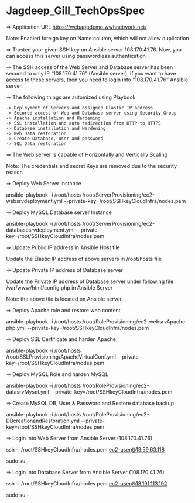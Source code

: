 # Jagdeep_Gill_TechOpsSpec

      
=> Application URL https://webappdemo.wwhnetwork.net/
 	      
   Note: Enabled foreign key on Name column, which will not allow duplication 


=> Trusted  your given SSH key on Ansible server 108.170.41.76. Now, you can access this server using passwordless authentication 


=> The SSH access of the Web Server and Database server has been secured to only IP “108.170.41.76” (Ansible server). If you
want to have access to these servers, then you need to login into “108.170.41.76” Ansible server.


=> The following things are automized using Playbook 

    -> Deployment of Servers and assigned Elastic IP address
    -> Secured access of Web and Database server using Security Group
    -> Apache installation and Hardening 
    -> SSL installation and auto redirection from HTTP to HTTPS
    -> Database installation and Hardening
    -> Web Data restoration 
    -> Create Database, user and password
    -> SQL Data restoration 
 
 
=> The Web server is capable of Horizontally and Vertically Scaling 


Note: The credentials and secret Keys are removed due to the security reason 



=> Deploy Web Server Instance

ansible-playbook -i /root/hosts /root/ServerProvisioning/ec2-websrvdeployment.yml --private-key=/root/SSHkeyCloudInfra/nodes.pem



=> Deploy MySQL Database server Instance

ansible-playbook -i /root/hosts /root/ServerProvisioning/ec2-databasesrvdeployment.yml --private-key=/root/SSHkeyCloudInfra/nodes.pem



=> Update Public IP address in Ansible Host file

Update the Elastic IP address of above servers in /root/hosts file

=> Update Private IP address of Database server 

Update the Private IP address of Database server under following file /var/www/html/config.php in Ansible Server

Note: the above file is located on Ansible server. 



=> Deploy Apache role and restore web content

ansible-playbook -i /root/hosts /root/RoleProvisioning/ec2-websrvApache-php.yml --private-key=/root/SSHkeyCloudInfra/nodes.pem


=> Deploy SSL Certificate and harden Apache

ansible-playbook -i /root/hosts /root/SSLProvisioning/ApacheVirtualConf.yml --private-key=/root/SSHkeyCloudInfra/nodes.pem


 

=> Deploy MySQL Role and harden MySQL

ansible-playbook -i /root/hosts /root/RoleProvisioning/ec2-datasrvMysql.yml --private-key=/root/SSHkeyCloudInfra/nodes.pem


=> Create MySQL DB, User & Password and Restore database backup

ansible-playbook -i /root/hosts /root/RoleProvisioning/ec2-DBcreationandRestoration.yml --private-key=/root/SSHkeyCloudInfra/nodes.pem


 
=> Login into Web Server from Ansible Server (108.170.41.76)

ssh -i /root/SSHkeyCloudInfra/nodes.pem ec2-user@13.59.63.118

sudo su -  



=> Login into Database Server from Ansible Server (108.170.41.76)

ssh -i /root/SSHkeyCloudInfra/nodes.pem ec2-user@18.191.113.192

sudo su -  



 



